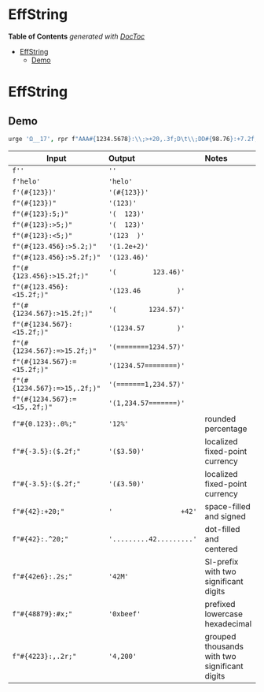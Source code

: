 

# EffString

<!-- START doctoc generated TOC please keep comment here to allow auto update -->
<!-- DON'T EDIT THIS SECTION, INSTEAD RE-RUN doctoc TO UPDATE -->
**Table of Contents**  *generated with [DocToc](https://github.com/thlorenz/doctoc)*

- [EffString](#effstring)
  - [Demo](#demo)

<!-- END doctoc generated TOC please keep comment here to allow auto update -->



# EffString

## Demo

```coffee
urge 'Ω__17', rpr f"AAA#{1234.5678}:\\;>+20,.3f;D\t\\;DD#{98.76}:+7.2f;ZZZ"
```


| Input                        | Output                   | Notes                                         |
| ---                          | :---------               | :----------                                   |
| `f''`                        | `''`                     |                                               |
| `f'helo'`                    | `'helo'`                 |                                               |
| `f'(#{123})'`                | `'(#{123})'`             |                                               |
| `f"(#{123})"`                | `'(123)'`                |                                               |
| `f"(#{123}:5;)"`             | `'(  123)'`              |                                               |
| `f"(#{123}:>5;)"`            | `'(  123)'`              |                                               |
| `f"(#{123}:<5;)"`            | `'(123  )'`              |                                               |
| `f"(#{123.456}:>5.2;)"`      | `'(1.2e+2)'`             |                                               |
| `f"(#{123.456}:>5.2f;)"`     | `'(123.46)'`             |                                               |
| `f"(#{123.456}:>15.2f;)"`    | `'(         123.46)'`    |                                               |
| `f"(#{123.456}:<15.2f;)"`    | `'(123.46         )'`    |                                               |
| `f"(#{1234.567}:>15.2f;)"`   | `'(        1234.57)'`    |                                               |
| `f"(#{1234.567}:<15.2f;)"`   | `'(1234.57        )'`    |                                               |
| `f"(#{1234.567}:=>15.2f;)"`  | `'(========1234.57)'`    |                                               |
| `f"(#{1234.567}:=<15.2f;)"`  | `'(1234.57========)'`    |                                               |
| `f"(#{1234.567}:=>15,.2f;)"` | `'(=======1,234.57)'`    |                                               |
| `f"(#{1234.567}:=<15,.2f;)"` | `'(1,234.57=======)'`    |                                               |
| `f"#{0.123}:.0%;"`           | `'12%'`                  | rounded percentage                            |
| `f"#{-3.5}:($.2f;"`          | `'($3.50)'`              | localized fixed-point currency                |
| `f"#{-3.5}:($.2f;"`          | `'(£3.50)'`              | localized fixed-point currency                |
| `f"#{42}:+20;"`              | `'                 +42'` | space-filled and signed                       |
| `f"#{42}:.^20;"`             | `'.........42.........'` | dot-filled and centered                       |
| `f"#{42e6}:.2s;"`            | `'42M'`                  | SI-prefix with two significant digits         |
| `f"#{48879}:#x;"`            | `'0xbeef'`               | prefixed lowercase hexadecimal                |
| `f"#{4223}:,.2r;"`           | `'4,200'`                | grouped thousands with two significant digits |




